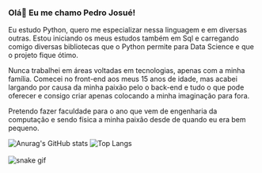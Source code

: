 ### Olá👋 Eu me chamo Pedro Josué!

Eu estudo Python, quero me especializar nessa linguagem e em diversas outras.
Estou iniciando os meus estudos também em Sql e carregando comigo diversas bibliotecas que o Python permite para Data Science e que o projeto fique ótimo.

Nunca trabalhei em áreas voltadas em tecnologias, apenas com a minha família. 
Comecei no front-end aos meus 15 anos de idade, mas acabei largando por causa da minha paixão pelo o back-end e tudo o que pode oferecer e consigo criar apenas colocando a minha imaginação para fora.

Pretendo fazer faculdade para o ano que vem de engenharia da computação e sendo física a minha paixão desde de quando eu era bem pequeno.


<!--
**pedrojosuesalomao/pedrojosuesalomao** is a ✨ _special_ ✨ repository because its `README.md` (this file) appears on your GitHub profile.

Here are some ideas to get you started:

- 🔭 I’m currently working on ...
- 🌱 I’m currently learning ...
- 👯 I’m looking to collaborate on ...
- 🤔 I’m looking for help with ...
- 💬 Ask me about ...
- 📫 How to reach me: ...
- 😄 Pronouns: ...
- ⚡ Fun fact: ...
-->
![Anurag's GitHub stats](https://github-readme-stats.vercel.app/api?username=pedrosalomaodw&show_icons=true&theme=dark)
![Top Langs](https://github-readme-stats.vercel.app/api/top-langs/?username=pedrosalomaodw&layout=compact&theme=dark)
<br>
 <a href="https://github.com/pedrojosuesalomao"><img src="https://img.shields.io/badge/GitHub-100000?style=for-the-badge&logo=github&logoColor=white" alt=""></a>
  <a href="https://www.instagram.com/pedrosalomao.dev/"><img src="https://img.shields.io/badge/Instagram-E4405F?style=for-the-badge&logo=instagram&logoColor=white" alt=""></a>
 <img src="https://img.shields.io/badge/Linux-FCC624?style=for-the-badge&logo=linux&logoColor=black" alt="">
 <br>
![snake gif](https://github.com/pedrojosuesalomao/pedrojosuesalomao/blob/output/github-contribution-grid-snake-dark.svg)



